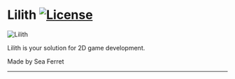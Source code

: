 # Lilith [![License](https://img.shields.io/github/license/Murgn/Lilith.svg)](https://github.com/Murgn/Lilith/blob/main/LICENSE)
![Lilith](/Resources/Branding/Eyes%20%2B%20Text/White/Lilith%20Engine%403x-8.png?raw=true "Lilith")

Lilith is your solution for 2D game development.

Made by Sea Ferret

***
